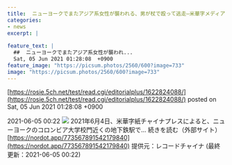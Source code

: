 ```yaml
---
title:  ニューヨークでまたアジア系女性が襲われる、男が杖で殴って逃走—米華字メディア  
categories:
- news
excerpt: |
  
feature_text: |
  ##  ニューヨークでまたアジア系女性が襲われ...
  Sat, 05 Jun 2021 01:28:08  +0900
feature_image: "https://picsum.photos/2560/600?image=733"
image: "https://picsum.photos/2560/600?image=733"
---
```


[https://rosie.5ch.net/test/read.cgi/editorialplus/1622824088/](https://rosie.5ch.net/test/read.cgi/editorialplus/1622824088/)
posted on Sat, 05 Jun 2021 01:28:08  +0900

<!--more-->

2021-06-05 00:22 ![](https://contents.oricon.co.jp/upimg/article/3/1536/1536611/detail/img400/a1b7d5608074a22c7caf1ebb27a8d73fa344aecb62f63adda778042d1f05793b.jpg) 2021年6月4日、米華字紙チャイナプレスによると、ニューヨークのコロンビア大学校門近くの地下鉄駅で... 続きを読む（外部サイト） [https://nordot.app/773567891542179840](https://nordot.app/773567891542179840) 提供元：レコードチャイナ (最終更新：2021-06-05 00:22)
